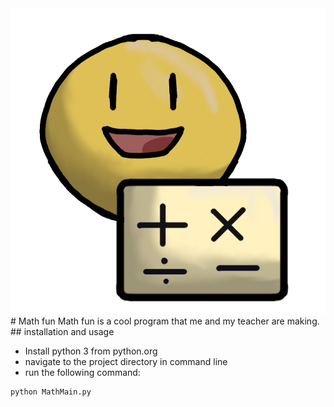 <img src = "img/Logo.png">
# Math fun
Math fun is a cool program that me and my teacher are making. <br>
## installation and usage

* Install python 3 from python.org
* navigate to the project directory in command line
* run the following command:
``` bash
python MathMain.py
```
